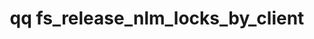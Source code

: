 ---
category: fs
command: fs_release_nlm_locks_by_client
keywords: qq, qq_cli, fs_release_nlm_locks_by_client
optional_options:
- alternate: []
  help: This command can cause corruption, add this flag to release lock
  name: --force
  required: false
- alternate: []
  help: Client hostname
  name: --name
  required: false
- alternate: []
  help: Client IP address
  name: --address
  required: false
permalink: /qq-cli-command-guide/fs/fs_release_nlm_locks_by_client.html
positional_options: []
sidebar: qq_cli_command_reference_sidebar
summary: This section explains how to use the <code>qq fs_release_nlm_locks_by_client</code>
  command.
synopsis: "Release NLM byte range locks held by client. This method\n    releases\
  \ all locks held by a particular client. This is dangerous, and\n    should only\
  \ be used after confirming that the client is dead."
title: qq fs_release_nlm_locks_by_client
usage: qq fs_release_nlm_locks_by_client [-h] [--force] [--name NAME] [--address ADDRESS]
zendesk_source: qq CLI Command Guide

---